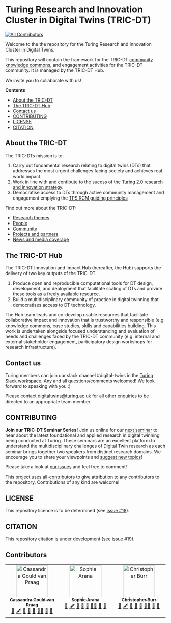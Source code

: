 # Turing Research and Innovation Cluster in Digital Twins (TRIC-DT)

[![All Contributors](https://img.shields.io/github/all-contributors/alan-turing-institute/tric-dt?color=ee8449&style=flat-square)](#contributors)

Welcome to the the repository for the Turing Research and Innovation Cluster in Digital Twins.

<!-- ![An illustration of a digital twin for a city.](./assets/images/digital-twin.jpg) -->

This repository will contain the framework for the TRIC-DT [community knowledge commons](https://github.com/alan-turing-institute/tric-dt/issues/6), and engagement activities for the TRIC-DT community. It is managed by the TRIC-DT Hub.

We invite you to collaborate with us!

**Contents**
- [About the TRIC-DT](#about-the-tric-dt)
- [The TRIC-DT Hub](#the-tric-dt-hub)
- [Contact us](#contact-us)
- [CONTRIBUTING](#contributing)
- [LICENSE](#license)
- [CITATION](#citation)

## About the TRIC-DT

The TRIC-DTs mission is to:
1. Carry out fundamental research relating to digital twins (DTs) that addresses the most urgent challenges facing society and achieves real-world impact.
2. Work in line with and contibute to the sucess of the [Turing 2.0 research and innovation strategy](https://www.turing.ac.uk/about-us/our-strategy). 
3. Democratise access to DTs through active community management and engagement emplying the [TPS RCM guiding principles](https://github.com/alan-turing-institute/open-research-community-management#rcm-teams-guiding-principles)

Find out more about the TRIC-DT:
- [Research themes](https://www.turing.ac.uk/research/research-projects/tric-dt/research-themes)
- [People](https://www.turing.ac.uk/research/research-projects/tric-dt/people)
- [Community](https://www.turing.ac.uk/research/research-projects/tric-dt/community)
- [Projects and partners](https://www.turing.ac.uk/research/research-projects/tric-dt/projects-and-partners)
- [News and media coverage](https://www.turing.ac.uk/research/research-projects/tric-dt/news-and-media)

## The TRIC-DT Hub

The TRIC-DT Innovation and Impact Hub (hereafter, the Hub) supports the delivery of two key outputs of the TRIC-DT

1. Produce open and reproducible computational tools for DT design, development, and deployment that facilitate scaling of DTs and provide these tools as a freely available resource.
2. Build a multidisciplinary community of practice in digital twinning that democratises access to DT technology.

The Hub team leads and co-develop usable resources that facilitate collaborative impact and innovation that is trustworthy and responsible (e.g. knowledge commons, case studies, skills and capabilities building.
This work is undertaken alongside focused understanding and evaluation of needs and challenges faced by the TRIC-DT community (e.g. internal and external stakeholder engagement, participatory design workshops for research infrastructure).

## Contact us

Turing members can join our slack channel #digital-twins in the [Turing Slack workspace](https://mathison.turing.ac.uk/page/2166?SearchId=327870). Any and all questions/comments welcomed! We look forward to speaking with you :)

Please contact digitaltwins@turing.ac.uk for all other enquiries to be directed to an appropriate team member.

## CONTRIBUTING

**Join our TRIC-DT Seminar Series!** 
Join us online for our [next seminar](https://github.com/alan-turing-institute/tric-dt/tree/main/Seminars#attend-a-seminar) to hear about the latest foundational and applied research in digital twinning being conducted at Turing. These seminars are an excellent platform to understand the multidisciplinary challenges of Digital Twin research as each seminar brings together two speakers from distinct research domains. We encourage you to share your viewpoints and [suggest new topics](https://github.com/alan-turing-institute/tric-dt/issues/new?assignees=&labels=0%2F+idea&projects=&template=topic-suggestion-for-tric-dt-event.md&title=%5BTopic%5D)!

Please take a look at [our issues](https://github.com/alan-turing-institute/tric-dt/issues) and feel free to comment! 

This project uses [all-contributors](https://github.com/all-contributors/all-contributors) to give attribution to any contributors to the repository. Contributions of any kind are welcome!

## LICENSE

This repository licence is to be determined (see [issue #18](https://github.com/alan-turing-institute/tric-dt/issues/18)).

## CITATION

This repository citation is under development (see [issue #19](https://github.com/alan-turing-institute/tric-dt/issues/19)).

## Contributors

<!-- ALL-CONTRIBUTORS-LIST:START - Do not remove or modify this section -->
<!-- prettier-ignore-start -->
<!-- markdownlint-disable -->
<table>
  <tbody>
    <tr>
      <td align="center" valign="top" width="14.28%"><a href="https://www.turing.ac.uk/research/harnessing-power-digital-twins/turing-research-and-innovation-cluster-digital-twins"><img src="https://avatars.githubusercontent.com/u/43407869?v=4?s=100" width="100px;" alt="Cassandra Gould van Praag"/><br /><sub><b>Cassandra Gould van Praag</b></sub></a><br /><a href="#design-cassgvp" title="Design">🎨</a> <a href="#content-cassgvp" title="Content">🖋</a> <a href="#doc-cassgvp" title="Documentation">📖</a> <a href="#ideas-cassgvp" title="Ideas, Planning, & Feedback">🤔</a> <a href="#maintenance-cassgvp" title="Maintenance">🚧</a> <a href="#mentoring-cassgvp" title="Mentoring">🧑‍🏫</a> <a href="#review-cassgvp" title="Reviewed Pull Requests">👀</a> <a href="#talk-cassgvp" title="Talks">📢</a></td>
      <td align="center" valign="top" width="14.28%"><a href="https://github.com/aranas"><img src="https://avatars.githubusercontent.com/u/6906140?v=4?s=100" width="100px;" alt="Sophie Arana"/><br /><sub><b>Sophie Arana</b></sub></a><br /><a href="#design-aranas" title="Design">🎨</a> <a href="#content-aranas" title="Content">🖋</a> <a href="#doc-aranas" title="Documentation">📖</a> <a href="#ideas-aranas" title="Ideas, Planning, & Feedback">🤔</a> <a href="#maintenance-aranas" title="Maintenance">🚧</a> <a href="#mentoring-aranas" title="Mentoring">🧑‍🏫</a> <a href="#review-aranas" title="Reviewed Pull Requests">👀</a> <a href="#talk-aranas" title="Talks">📢</a></td>
      <td align="center" valign="top" width="14.28%"><a href="https://github.com/chrisdburr"><img src="https://avatars.githubusercontent.com/u/63010234?v=4?s=100" width="100px;" alt="Christopher Burr"/><br /><sub><b>Christopher Burr</b></sub></a><br /><a href="#design-chrisdburr" title="Design">🎨</a> <a href="#content-chrisdburr" title="Content">🖋</a> <a href="#doc-chrisdburr" title="Documentation">📖</a> <a href="#ideas-chrisdburr" title="Ideas, Planning, & Feedback">🤔</a> <a href="#maintenance-chrisdburr" title="Maintenance">🚧</a> <a href="#mentoring-chrisdburr" title="Mentoring">🧑‍🏫</a> <a href="#review-chrisdburr" title="Reviewed Pull Requests">👀</a> <a href="#talk-chrisdburr" title="Talks">📢</a></td>
    </tr>
  </tbody>
</table>

<!-- markdownlint-restore -->
<!-- prettier-ignore-end -->

<!-- ALL-CONTRIBUTORS-LIST:END -->
